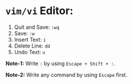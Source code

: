# `vim/vi` Editor:

1. Quit and Save: `:wq`
2. Save: `:w`
3. Insert Text: `i`
4. Delete Line: `dd`
5. Undo Text: `u`

**Note-1:** Write `:` by using `Escape + Shift + :`.

**Note-2:** Write any command by using `Escape` first.
